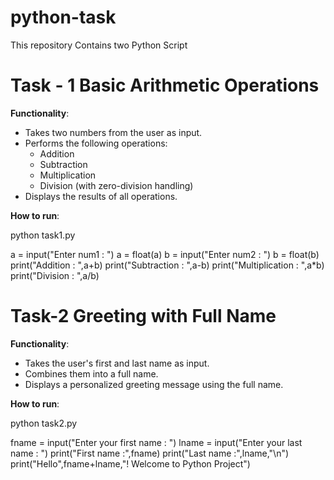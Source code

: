 # python-task
This repository Contains two Python Script
# Task - 1 Basic Arithmetic Operations

**Functionality**:
- Takes two numbers from the user as input.
- Performs the following operations:
  - Addition
  - Subtraction
  - Multiplication
  - Division (with zero-division handling)
- Displays the results of all operations.

**How to run**:

python task1.py

a = input("Enter num1 : ")
a = float(a)
b = input("Enter num2 : ")
b = float(b)
print("Addition : ",a+b)
print("Subtraction : ",a-b)
print("Multiplication : ",a*b)
print("Division : ",a/b)

# Task-2 Greeting with Full Name

**Functionality**:
- Takes the user's first and last name as input.
- Combines them into a full name.
- Displays a personalized greeting message using the full name.

**How to run**:

python task2.py

fname = input("Enter your first name : ")
lname = input("Enter your last name : ")
print("First name :",fname)
print("Last name :",lname,"\n")
print("Hello",fname+lname,"! Welcome to Python Project")
